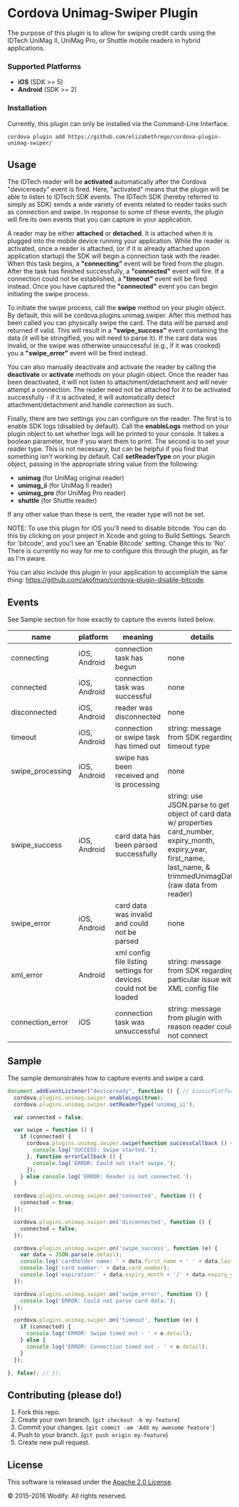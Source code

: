 Cordova Unimag-Swiper Plugin
=================================

The purpose of this plugin is to allow for swiping credit cards using the IDTech UniMag II, UniMag Pro, or Shuttle mobile readers in hybrid applications.

### Supported Platforms
- __iOS__ (SDK >= 5)
- __Android__ (SDK >= 2)

### Installation
Currently, this plugin can only be installed via the Command-Line Interface.
```
cordova plugin add https://github.com/elizabethrego/cordova-plugin-unimag-swiper/
```
## Usage
The IDTech reader will be __activated__ automatically after the Cordova "deviceready" event is fired. Here, "activated" means that the plugin will be able to listen to IDTech SDK events. The IDTech SDK (hereby referred to simply as SDK) sends a wide variety of events related to reader tasks such as connection and swipe. In response to some of these events, the plugin will fire its own events that you can capture in your application.

A reader may be either __attached__ or __detached__. It is attached when it is plugged into the mobile device running your application. While the reader is activated, once a reader is attached, (or if it is already attached upon application startup) the SDK will begin a connection task with the reader. When this task begins, a __"connecting"__ event will be fired from the plugin. After the task has finished successfully, a __"connected"__ event will fire. If a connection could not be established, a __"timeout"__ event will be fired instead. Once you have captured the __"connected"__ event you can begin initiating the swipe process.

To initiate the swipe process, call the __swipe__ method on your plugin object. By default, this will be cordova.plugins.unimag.swiper. After this method has been called you can physically swipe the card. The data will be parsed and returned if valid. This will result in a __"swipe_success"__ event containing the data (it will be stringified, you will need to parse it). If the card data was invalid, or the swipe was otherwise unsuccessful (e.g., if it was crooked) you a __"swipe_error"__ event will be fired instead. 

You can also manually deactivate and activate the reader by calling the __deactivate__ or __activate__ methods on your plugin object. Once the reader has been deactivated, it will not listen to attachment/detachment and will never attempt a connection. The reader need not be attached for it to be activated successfully - if it is activated, it will automatically detect attachment/detachment and handle connection as such.

Finally, there are two settings you can configure on the reader. The first is to enable SDK logs (disabled by default). Call the __enableLogs__ method on your plugin object to set whether logs will be printed to your console. It takes a boolean parameter, true if you want them to print. The second is to set your reader type. This is not necessary, but can be helpful if you find that something isn't working by default. Call __setReaderType__ on your plugin object, passing in the appropriate string value from the following:
 - __unimag__ (for UniMag original reader)
 - __unimag_ii__ (for UniMag II reader)
 - __unimag_pro__ (for UniMag Pro reader)
 - __shuttle__ (for Shuttle reader)
 
If any other value than these is sent, the reader type will not be set.

NOTE: To use this plugin for iOS you'll need to disable bitcode. You can do this by clicking on your project in Xcode and going to Build Settings. Search for 'bitcode', and you'l see an 'Enable Bitcode' setting. Change this to 'No'. There is currently no way for me to configure this through the plugin, as far as I'm aware.

You can also include this plugin in your application to accomplish the same thing: https://github.com/akofman/cordova-plugin-disable-bitcode.

## Events
See Sample section for how exactly to capture the events listed below.

| name             | platform     | meaning                                                          | details                                                                  |
|------------------|--------------|------------------------------------------------------------------|--------------------------------------------------------------------------|
| connecting       | iOS, Android | connection task has begun                                        | none                                                                     |
| connected        | iOS, Android | connection task was successful                                   | none                                                                     |
| disconnected     | iOS, Android | reader was disconnected                                          | none                                                                     |
| timeout          | iOS, Android | connection or swipe task has timed out                           | string: message from SDK regarding timeout type                          |
| swipe_processing | iOS, Android | swipe has been received and is processing                        | none                                                                     |
| swipe_success    | iOS, Android | card data has been parsed successfully                           | string: use JSON.parse to get object of card data w/ properties card_number, expiry_month, expiry_year, first_name, last_name, & trimmedUnimagData (raw data from reader)                                                                         |
| swipe_error      | iOS, Android | card data was invalid and could not be parsed                    | none                                                                     |
| xml_error        | Android      | xml config file listing settings for devices could not be loaded | string: message from SDK regarding particular issue with XML config file |
| connection_error | iOS          | connection task was unsuccessful                                 | string: message from plugin with reason reader could not connect         |


## Sample
The sample demonstrates how to capture events and swipe a card.

```javascript
document.addEventListener("deviceready", function () { // $ionicPlatform.ready(function() {
  cordova.plugins.unimag.swiper.enableLogs(true);
  cordova.plugins.unimag.swiper.setReaderType('unimag_ii');

  var connected = false;

  var swipe = function () {
    if (connected) {
      cordova.plugins.unimag.swiper.swipe(function successCallback () {
        console.log('SUCCESS: Swipe started.');
      }, function errorCallback () {
        console.log('ERROR: Could not start swipe.');
      });
    } else console.log('ERROR: Reader is not connected.');
  }

  cordova.plugins.unimag.swiper.on('connected', function () {
    connected = true;
  });

  cordova.plugins.unimag.swiper.on('disconnected', function () {
    connected = false;
  });

  cordova.plugins.unimag.swiper.on('swipe_success', function (e) {
    var data = JSON.parse(e.detail);
    console.log('cardholder name: ' + data.first_name + ' ' + data.last_name);
    console.log('card number:' + data.card_number);
    console.log('expiration:' + data.expiry_month + '/' + data.expiry_year);
  });

  cordova.plugins.unimag.swiper.on('swipe_error', function () {
    console.log('ERROR: Could not parse card data.');
  });

  cordova.plugins.unimag.swiper.on('timeout', function (e) {
    if (connected) {
      console.log('ERROR: Swipe timed out - ' + e.detail);
    } else {
      console.log('ERROR: Connection timed out - ' + e.detail);
    }
  });

}, false); // });
```

## Contributing (please do!)

1. Fork this repo.
2. Create your own branch. (`git checkout -b my-feature`)
3. Commit your changes. (`git commit -am 'Add my awesome feature'`)
4. Push to your branch. (`git push origin my-feature`)
5. Create new pull request.


## License

This software is released under the <a href="http://opensource.org/licenses/Apache-2.0">Apache 2.0 License</a>.

© 2015-2016 Wodify. All rights reserved.
